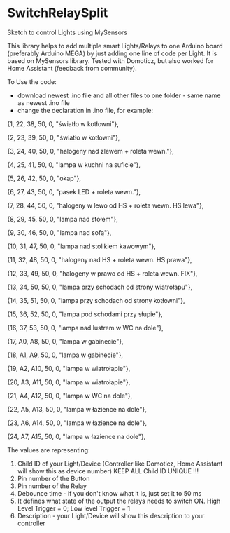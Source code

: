 # SwitchRelaySplit
Sketch to control Lights using MySensors

This library helps to add multiple smart Lights/Relays to one Arduino board (preferably Arduino MEGA) by just adding one line of code per Light. It is based on MySensors library. Tested with Domoticz, but also worked for Home Assistant (feedback from community).

To Use the code:
- download newest .ino file and all other files to one folder - same name as newest .ino file
- change the declaration in .ino file, for example:




{1, 22, 38, 50, 0, "światło w kotłowni"},

{2, 23, 39, 50, 0, "światło w kotłowni"},

{3, 24, 40, 50, 0, "halogeny nad zlewem + roleta wewn."},

{4, 25, 41, 50, 0, "lampa w kuchni na suficie"},

{5, 26, 42, 50, 0, "okap"},

{6, 27, 43, 50, 0, "pasek LED + roleta wewn."},

{7, 28, 44, 50, 0, "halogeny w lewo od HS + roleta wewn. HS lewa"},

{8, 29, 45, 50, 0, "lampa nad stołem"},

{9, 30, 46, 50, 0, "lampa nad sofą"},

{10, 31, 47, 50, 0, "lampa nad stolikiem kawowym"},

{11, 32, 48, 50, 0, "halogeny nad HS + roleta wewn. HS prawa"},

{12, 33, 49, 50, 0, "halogeny w prawo od HS + roleta wewn. FIX"},

{13, 34, 50, 50, 0, "lampa przy schodach od strony wiatrołapu"},

{14, 35, 51, 50, 0, "lampa przy schodach od strony kotłowni"},

{15, 36, 52, 50, 0, "lampa pod schodami przy słupie"},

{16, 37, 53, 50, 0, "lampa nad lustrem w WC na dole"},

{17, A0, A8, 50, 0, "lampa w gabinecie"},

{18, A1, A9, 50, 0, "lampa w gabinecie"},

{19, A2, A10, 50, 0, "lampa w wiatrołapie"},

{20, A3, A11, 50, 0, "lampa w wiatrołapie"},

{21, A4, A12, 50, 0, "lampa w WC na dole"},

{22, A5, A13, 50, 0, "lampa w łazience na dole"},

{23, A6, A14, 50, 0, "lampa w łazience na dole"},

{24, A7, A15, 50, 0, "lampa w łazience na dole"},





The values are representing:
1. Child ID of your Light/Device (Controller like Domoticz, Home Assistant will show this as device number) KEEP ALL Child ID UNIQUE !!!
2. Pin number of the Button
3. Pin number of the Relay
4. Debounce time - if you don't know what it is, just set it to 50 ms
5. It defines what state of the output the relays needs to switch ON. High Level Trigger = 0; Low level Trigger = 1
6. Description - your Light/Device will show this description to your controller

